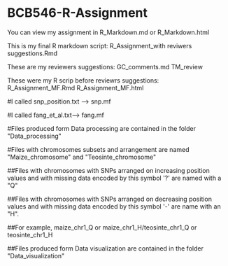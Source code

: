 # BCB546-R-Assignment


You can view my assignment in R_Markdown.md or R_Markdown.html 

This is my final R markdown script:
R_Assignment_with reviwers suggestions.Rmd



These are my reviewers suggestions:
GC_comments.md 
TM_review



These were my R scrip before reviewrs suggestions:
R_Assignment_MF.Rmd
R_Assignment_MF.html


#I called snp_position.txt --> snp.mf

#I called fang_et_al.txt--> fang.mf

#Files produced form Data processing are contained in the folder "Data_processing"


#Files with chromosomes subsets and arrangement are named "Maize_chromosome" and "Teosinte_chromosome" 

##Files with chromosomes with SNPs arranged on increasing position values and with missing data encoded by this symbol '?' are named with a "Q"

##Files with chromosomes with SNPs arranged on decreasing position values and with missing data encoded by this symbol '-' are name with an "H". 

##For example, maize_chr1_Q or maize_chr1_H/teosinte_chr1_Q or teosinte_chr1_H

##Files produced form Data visualization are contained in the folder "Data_visualization"
